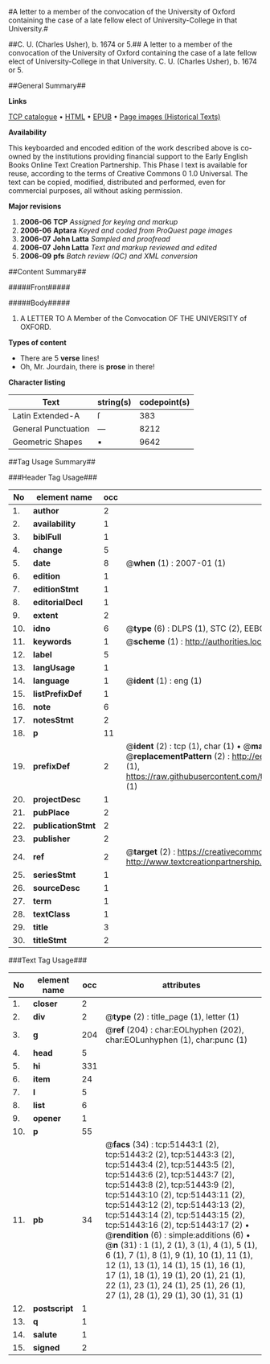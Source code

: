 #A letter to a member of the convocation of the University of Oxford containing the case of a late fellow elect of University-College in that University.#

##C. U. (Charles Usher), b. 1674 or 5.##
A letter to a member of the convocation of the University of Oxford containing the case of a late fellow elect of University-College in that University.
C. U. (Charles Usher), b. 1674 or 5.

##General Summary##

**Links**

[TCP catalogue](http://www.ota.ox.ac.uk/tcp/)  • 
[HTML](http://tei.it.ox.ac.uk/tcp/Texts-HTML/free/A64/A64614.html)  • 
[EPUB](http://tei.it.ox.ac.uk/tcp/Texts-EPUB/free/A64/A64614.epub) • 
[Page images (Historical Texts)](https://data.historicaltexts.jisc.ac.uk/view?pubId=eebo-11951481e&pageId=eebo-11951481e-51443-1)

**Availability**

This keyboarded and encoded edition of the
	       work described above is co-owned by the institutions
	       providing financial support to the Early English Books
	       Online Text Creation Partnership. This Phase I text is
	       available for reuse, according to the terms of Creative
	       Commons 0 1.0 Universal. The text can be copied,
	       modified, distributed and performed, even for
	       commercial purposes, all without asking permission.

**Major revisions**

1. __2006-06__ __TCP__ *Assigned for keying and markup*
1. __2006-06__ __Aptara__ *Keyed and coded from ProQuest page images*
1. __2006-07__ __John Latta__ *Sampled and proofread*
1. __2006-07__ __John Latta__ *Text and markup reviewed and edited*
1. __2006-09__ __pfs__ *Batch review (QC) and XML conversion*

##Content Summary##

#####Front#####

#####Body#####

1. A
LETTER
TO A
Member of the Convocation
OF THE
UNIVERSITY of OXFORD.

**Types of content**

  * There are 5 **verse** lines!
  * Oh, Mr. Jourdain, there is **prose** in there!

**Character listing**


|Text|string(s)|codepoint(s)|
|---|---|---|
|Latin Extended-A|ſ|383|
|General Punctuation|—|8212|
|Geometric Shapes|▪|9642|

##Tag Usage Summary##

###Header Tag Usage###

|No|element name|occ|attributes|
|---|---|---|---|
|1.|__author__|2||
|2.|__availability__|1||
|3.|__biblFull__|1||
|4.|__change__|5||
|5.|__date__|8| @__when__ (1) : 2007-01 (1)|
|6.|__edition__|1||
|7.|__editionStmt__|1||
|8.|__editorialDecl__|1||
|9.|__extent__|2||
|10.|__idno__|6| @__type__ (6) : DLPS (1), STC (2), EEBO-CITATION (1), OCLC (1), VID (1)|
|11.|__keywords__|1| @__scheme__ (1) : http://authorities.loc.gov/ (1)|
|12.|__label__|5||
|13.|__langUsage__|1||
|14.|__language__|1| @__ident__ (1) : eng (1)|
|15.|__listPrefixDef__|1||
|16.|__note__|6||
|17.|__notesStmt__|2||
|18.|__p__|11||
|19.|__prefixDef__|2| @__ident__ (2) : tcp (1), char (1)  •  @__matchPattern__ (2) : ([0-9\-]+):([0-9IVX]+) (1), (.+) (1)  •  @__replacementPattern__ (2) : http://eebo.chadwyck.com/downloadtiff?vid=$1&page=$2 (1), https://raw.githubusercontent.com/textcreationpartnership/Texts/master/tcpchars.xml#$1 (1)|
|20.|__projectDesc__|1||
|21.|__pubPlace__|2||
|22.|__publicationStmt__|2||
|23.|__publisher__|2||
|24.|__ref__|2| @__target__ (2) : https://creativecommons.org/publicdomain/zero/1.0/ (1), http://www.textcreationpartnership.org/docs/. (1)|
|25.|__seriesStmt__|1||
|26.|__sourceDesc__|1||
|27.|__term__|1||
|28.|__textClass__|1||
|29.|__title__|3||
|30.|__titleStmt__|2||


###Text Tag Usage###

|No|element name|occ|attributes|
|---|---|---|---|
|1.|__closer__|2||
|2.|__div__|2| @__type__ (2) : title_page (1), letter (1)|
|3.|__g__|204| @__ref__ (204) : char:EOLhyphen (202), char:EOLunhyphen (1), char:punc (1)|
|4.|__head__|5||
|5.|__hi__|331||
|6.|__item__|24||
|7.|__l__|5||
|8.|__list__|6||
|9.|__opener__|1||
|10.|__p__|55||
|11.|__pb__|34| @__facs__ (34) : tcp:51443:1 (2), tcp:51443:2 (2), tcp:51443:3 (2), tcp:51443:4 (2), tcp:51443:5 (2), tcp:51443:6 (2), tcp:51443:7 (2), tcp:51443:8 (2), tcp:51443:9 (2), tcp:51443:10 (2), tcp:51443:11 (2), tcp:51443:12 (2), tcp:51443:13 (2), tcp:51443:14 (2), tcp:51443:15 (2), tcp:51443:16 (2), tcp:51443:17 (2)  •  @__rendition__ (6) : simple:additions (6)  •  @__n__ (31) : 1 (1), 2 (1), 3 (1), 4 (1), 5 (1), 6 (1), 7 (1), 8 (1), 9 (1), 10 (1), 11 (1), 12 (1), 13 (1), 14 (1), 15 (1), 16 (1), 17 (1), 18 (1), 19 (1), 20 (1), 21 (1), 22 (1), 23 (1), 24 (1), 25 (1), 26 (1), 27 (1), 28 (1), 29 (1), 30 (1), 31 (1)|
|12.|__postscript__|1||
|13.|__q__|1||
|14.|__salute__|1||
|15.|__signed__|2||
